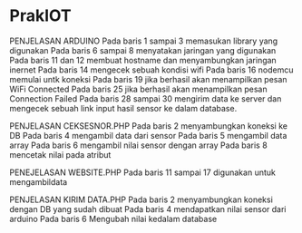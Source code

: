 # PrakIOT
PENJELASAN ARDUINO
Pada baris 1 sampai 3 memasukan library yang digunakan
Pada baris 6 sampai 8 menyatakan jaringan yang digunakan
Pada baris 11 dan 12 membuat hostname dan menyambungkan jaringan inernet
Pada baris 14 mengecek sebuah kondisi wifi
Pada baris 16 nodemcu memulai untk koneksi
Pada baris 19 jika berhasil akan menampilkan pesan WiFi Connected
Pada baris 25  jika berhasil akan menampilkan pesan Connection Failed
Pada baris 28 sampai 30 mengirim data ke server dan mengecek sebuah link input hasil sensor ke dalam database.

PENJELASAN CEKSESNOR.PHP
Pada baris 2  menyambungkan koneksi ke DB
Pada baris 4  mengambil data dari sensor
Pada baris 5  mengambil data array
Pada baris 6  mengambil nilai sensor dengan array
Pada baris 8  mencetak nilai pada atribut

PENEJELASAN WEBSITE.PHP
Pada baris 11 sampai 17 digunakan untuk mengambildata

PENJELASAN KIRIM DATA.PHP
Pada baris 2 menyambungkan koneksi dengan DB yang sudah dibuat
Pada baris 4  mendapatkan nilai sensor dari arduino
Pada baris 6 Mengubah nilai kedalam database
